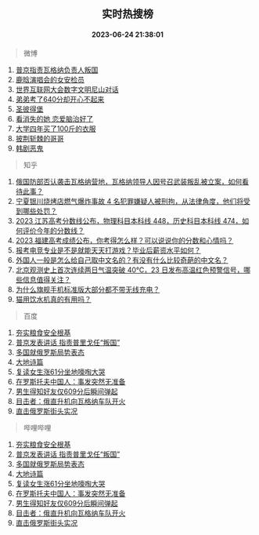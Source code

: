 <div align="center"><h2>实时热搜榜</h2><h4>2023-06-24 21:38:01</h4></div>

> 微博  

1. [普京指责瓦格纳负责人叛国](https://s.weibo.com/weibo?q=%23%E6%99%AE%E4%BA%AC%E6%8C%87%E8%B4%A3%E7%93%A6%E6%A0%BC%E7%BA%B3%E8%B4%9F%E8%B4%A3%E4%BA%BA%E5%8F%9B%E5%9B%BD%23&t=31&band_rank=1&Refer=top)<br />
2. [鹿晗演唱会的女安检员](https://s.weibo.com/weibo?q=%23%E9%B9%BF%E6%99%97%E6%BC%94%E5%94%B1%E4%BC%9A%E7%9A%84%E5%A5%B3%E5%AE%89%E6%A3%80%E5%91%98%23&t=31&band_rank=2&Refer=top)<br />
3. [世界互联网大会数字文明尼山对话](https://s.weibo.com/weibo?q=%23%E4%B8%96%E7%95%8C%E4%BA%92%E8%81%94%E7%BD%91%E5%A4%A7%E4%BC%9A%E6%95%B0%E5%AD%97%E6%96%87%E6%98%8E%E5%B0%BC%E5%B1%B1%E5%AF%B9%E8%AF%9D%23&t=31&band_rank=3&Refer=top)<br />
4. [弟弟考了640分却开心不起来](https://s.weibo.com/weibo?q=%23%E5%BC%9F%E5%BC%9F%E8%80%83%E4%BA%86640%E5%88%86%E5%8D%B4%E5%BC%80%E5%BF%83%E4%B8%8D%E8%B5%B7%E6%9D%A5%23&t=31&band_rank=4&Refer=top)<br />
5. [圣彼得堡](https://s.weibo.com/weibo?q=%23%E5%9C%A3%E5%BD%BC%E5%BE%97%E5%A0%A1%23&t=31&band_rank=5&Refer=top)<br />
6. [看消失的她 恋爱脑治好了](https://s.weibo.com/weibo?q=%E7%9C%8B%E6%B6%88%E5%A4%B1%E7%9A%84%E5%A5%B9%20%E6%81%8B%E7%88%B1%E8%84%91%E6%B2%BB%E5%A5%BD%E4%BA%86&t=31&band_rank=6&Refer=top)<br />
7. [大学四年买了100斤的衣服](https://s.weibo.com/weibo?q=%23%E5%A4%A7%E5%AD%A6%E5%9B%9B%E5%B9%B4%E4%B9%B0%E4%BA%86100%E6%96%A4%E7%9A%84%E8%A1%A3%E6%9C%8D%23&t=31&band_rank=7&Refer=top)<br />
8. [披荆斩棘的哥哥](https://s.weibo.com/weibo?q=%E6%8A%AB%E8%8D%86%E6%96%A9%E6%A3%98%E7%9A%84%E5%93%A5%E5%93%A5&t=31&band_rank=8&Refer=top)<br />
9. [韩剧恶鬼](https://s.weibo.com/weibo?q=%E9%9F%A9%E5%89%A7%E6%81%B6%E9%AC%BC&t=31&band_rank=9&Refer=top)<br />

> 知乎  

1. [俄国防部否认袭击瓦格纳营地，瓦格纳领导人因号召武装叛乱被立案，如何看待此事？](https://www.zhihu.com/question/608218892)<br />
2. [宁夏银川烧烤店燃气爆炸事故 4 名犯罪嫌疑人被刑拘，从法律角度，他们将受到哪些处罚？](https://www.zhihu.com/question/608287472)<br />
3. [2023 江苏高考分数线公布，物理科目本科线 448，历史科目本科线 474，如何评价今年的分数线？](https://www.zhihu.com/question/607974405)<br />
4. [2023 福建高考成绩公布，你考得怎么样？可以说说你的分数和心情吗？](https://www.zhihu.com/question/607974295)<br />
5. [报考电竞专业是不是就能天天打游戏？毕业后薪资水平如何？](https://www.zhihu.com/theater/93769)<br />
6. [外国人一般是怎么给自己取中文名的？有没有什么比较奇葩的中文名？](https://www.zhihu.com/question/26546359)<br />
7. [北京观测史上首次连续两日气温突破 40℃，23 日发布高温红色预警信号，哪些信息值得关注？](https://www.zhihu.com/question/608131521)<br />
8. [为什么旗舰手机标准版大部分都不带无线充电？](https://www.zhihu.com/question/607118057)<br />
9. [猫用饮水机真的有用吗？](https://www.zhihu.com/question/314321800)<br />

> 百度  

1. [夯实粮食安全根基](https://www.baidu.com/s?wd=%E5%A4%AF%E5%AE%9E%E7%B2%AE%E9%A3%9F%E5%AE%89%E5%85%A8%E6%A0%B9%E5%9F%BA&sa=fyb_news&rsv_dl=fyb_news)<br />
2. [普京发表讲话 指责普里戈任“叛国”](https://www.baidu.com/s?wd=%E6%99%AE%E4%BA%AC%E5%8F%91%E8%A1%A8%E8%AE%B2%E8%AF%9D+%E6%8C%87%E8%B4%A3%E6%99%AE%E9%87%8C%E6%88%88%E4%BB%BB%E2%80%9C%E5%8F%9B%E5%9B%BD%E2%80%9D&sa=fyb_news&rsv_dl=fyb_news)<br />
3. [多国就俄罗斯局势表态](https://www.baidu.com/s?wd=%E5%A4%9A%E5%9B%BD%E5%B0%B1%E4%BF%84%E7%BD%97%E6%96%AF%E5%B1%80%E5%8A%BF%E8%A1%A8%E6%80%81&sa=fyb_news&rsv_dl=fyb_news)<br />
4. [大地诗篇](https://www.baidu.com/s?wd=%E5%A4%A7%E5%9C%B0%E8%AF%97%E7%AF%87&sa=fyb_news&rsv_dl=fyb_news)<br />
5. [复读女生涨61分坐地嚎啕大哭](https://www.baidu.com/s?wd=%E5%A4%8D%E8%AF%BB%E5%A5%B3%E7%94%9F%E6%B6%A861%E5%88%86%E5%9D%90%E5%9C%B0%E5%9A%8E%E5%95%95%E5%A4%A7%E5%93%AD&sa=fyb_news&rsv_dl=fyb_news)<br />
6. [在罗斯托夫中国人：事发突然无准备](https://www.baidu.com/s?wd=%E5%9C%A8%E7%BD%97%E6%96%AF%E6%89%98%E5%A4%AB%E4%B8%AD%E5%9B%BD%E4%BA%BA%EF%BC%9A%E4%BA%8B%E5%8F%91%E7%AA%81%E7%84%B6%E6%97%A0%E5%87%86%E5%A4%87&sa=fyb_news&rsv_dl=fyb_news)<br />
7. [男生得知好友仅609分后瞬间弹起](https://www.baidu.com/s?wd=%E7%94%B7%E7%94%9F%E5%BE%97%E7%9F%A5%E5%A5%BD%E5%8F%8B%E4%BB%85609%E5%88%86%E5%90%8E%E7%9E%AC%E9%97%B4%E5%BC%B9%E8%B5%B7&sa=fyb_news&rsv_dl=fyb_news)<br />
8. [目击者：俄直升机向瓦格纳车队开火](https://www.baidu.com/s?wd=%E7%9B%AE%E5%87%BB%E8%80%85%EF%BC%9A%E4%BF%84%E7%9B%B4%E5%8D%87%E6%9C%BA%E5%90%91%E7%93%A6%E6%A0%BC%E7%BA%B3%E8%BD%A6%E9%98%9F%E5%BC%80%E7%81%AB&sa=fyb_news&rsv_dl=fyb_news)<br />
9. [直击俄罗斯街头实况](https://www.baidu.com/s?wd=%E7%9B%B4%E5%87%BB%E4%BF%84%E7%BD%97%E6%96%AF%E8%A1%97%E5%A4%B4%E5%AE%9E%E5%86%B5&sa=fyb_news&rsv_dl=fyb_news)<br />

> 哔哩哔哩  

1. [夯实粮食安全根基](https://www.baidu.com/s?wd=%E5%A4%AF%E5%AE%9E%E7%B2%AE%E9%A3%9F%E5%AE%89%E5%85%A8%E6%A0%B9%E5%9F%BA&sa=fyb_news&rsv_dl=fyb_news)<br />
2. [普京发表讲话 指责普里戈任“叛国”](https://www.baidu.com/s?wd=%E6%99%AE%E4%BA%AC%E5%8F%91%E8%A1%A8%E8%AE%B2%E8%AF%9D+%E6%8C%87%E8%B4%A3%E6%99%AE%E9%87%8C%E6%88%88%E4%BB%BB%E2%80%9C%E5%8F%9B%E5%9B%BD%E2%80%9D&sa=fyb_news&rsv_dl=fyb_news)<br />
3. [多国就俄罗斯局势表态](https://www.baidu.com/s?wd=%E5%A4%9A%E5%9B%BD%E5%B0%B1%E4%BF%84%E7%BD%97%E6%96%AF%E5%B1%80%E5%8A%BF%E8%A1%A8%E6%80%81&sa=fyb_news&rsv_dl=fyb_news)<br />
4. [大地诗篇](https://www.baidu.com/s?wd=%E5%A4%A7%E5%9C%B0%E8%AF%97%E7%AF%87&sa=fyb_news&rsv_dl=fyb_news)<br />
5. [复读女生涨61分坐地嚎啕大哭](https://www.baidu.com/s?wd=%E5%A4%8D%E8%AF%BB%E5%A5%B3%E7%94%9F%E6%B6%A861%E5%88%86%E5%9D%90%E5%9C%B0%E5%9A%8E%E5%95%95%E5%A4%A7%E5%93%AD&sa=fyb_news&rsv_dl=fyb_news)<br />
6. [在罗斯托夫中国人：事发突然无准备](https://www.baidu.com/s?wd=%E5%9C%A8%E7%BD%97%E6%96%AF%E6%89%98%E5%A4%AB%E4%B8%AD%E5%9B%BD%E4%BA%BA%EF%BC%9A%E4%BA%8B%E5%8F%91%E7%AA%81%E7%84%B6%E6%97%A0%E5%87%86%E5%A4%87&sa=fyb_news&rsv_dl=fyb_news)<br />
7. [男生得知好友仅609分后瞬间弹起](https://www.baidu.com/s?wd=%E7%94%B7%E7%94%9F%E5%BE%97%E7%9F%A5%E5%A5%BD%E5%8F%8B%E4%BB%85609%E5%88%86%E5%90%8E%E7%9E%AC%E9%97%B4%E5%BC%B9%E8%B5%B7&sa=fyb_news&rsv_dl=fyb_news)<br />
8. [目击者：俄直升机向瓦格纳车队开火](https://www.baidu.com/s?wd=%E7%9B%AE%E5%87%BB%E8%80%85%EF%BC%9A%E4%BF%84%E7%9B%B4%E5%8D%87%E6%9C%BA%E5%90%91%E7%93%A6%E6%A0%BC%E7%BA%B3%E8%BD%A6%E9%98%9F%E5%BC%80%E7%81%AB&sa=fyb_news&rsv_dl=fyb_news)<br />
9. [直击俄罗斯街头实况](https://www.baidu.com/s?wd=%E7%9B%B4%E5%87%BB%E4%BF%84%E7%BD%97%E6%96%AF%E8%A1%97%E5%A4%B4%E5%AE%9E%E5%86%B5&sa=fyb_news&rsv_dl=fyb_news)<br />
